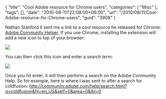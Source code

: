 {
	"title": "Cool Adobe resource for Chrome users",
	"categories": [
		"Misc"
	],
	"tags": [],
	"date": "2010-08-11T22:08:00+06:00",
	"url": "/2010/08/11/Cool-Adobe-resource-for-Chrome-users",
	"guid": "3908"
}

Nathan Stanford II sent me a link to a cool resource he released for Chrome: <a href="https://chrome.google.com/extensions/detail/dehobnjngonejggmglbbfmdokhdaifeb">Adobe Community Helper</a>. If you use Chrome, installing the extension will add a new icon to top of your browser:

<img src="http://www.raymondcamden.com/images/Screen shot 2010-08-11 at 8.09.03 PM.png" />

You can then click this icon and enter a search term:

<img src="http://www.coldfusionjedi.com/images/Screen shot 2010-08-11 at 8.09.20 PM.png" />

Once you hit enter, it will then perform a search on the Adobe Community Help. So for example, here is where I was sent to after a search for coldfusion: <a href="http://community.adobe.com/help/search.html?q=coldfusion&hl=en_US&self=0&area=0&lbl=0">http://community.adobe.com/help/search.html?q=coldfusion&hl=en_US&self=0&area=0&lbl=0</a>